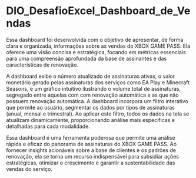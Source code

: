 # DIO_DesafioExcel_Dashboard_de_Vendas

Essa dashboard foi desenvolvida com o objetivo de apresentar, de forma clara e organizada, informações sobre as vendas do XBOX GAME PASS.
Ela oferece uma visão concisa e estratégica, focando em métricas essenciais para uma compreensão aprofundada da base de assinantes e das características de renovação.

A dashboard exibe o número atualizado de assinaturas ativas, o valor monetário gerado pelas assinaturas dos serviços como EA Play e Minecraft Seasons, e um gráfico intuitivo ilustrando o volume total de assinaturas, segregado entre aquelas com com renovação automática e as que não possuem renovação automática.
A dashboard incorpora um filtro interativo que permite ao usuário, segmentar os dados por tipos de assinaturas (anual, mensal e trimestral). Ao aplicar este filtro, todos os dados na tela se atualizam dinamicamente, proporcionando análise mais específicas e detalhadas para cada modalidade.

Essa dashboard é uma ferramenta poderosa que permite uma análise rápida e eficaz do panorama de assinaturas do XBOX GAME PASS. Ao fornecer insights acionáveis sobre a base de clientes e os padrões de renovação, ela se torna um recurso indispensável para subsidiar ações estratégicas, otimizar o crescimento e garantir a sustentabilidade das vendas do serviço.
